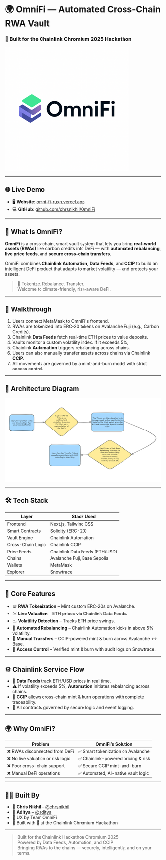 # 🌍 OmniFi — Automated Cross-Chain RWA Vault  
### 🔗 Built for the Chainlink Chromium 2025 Hackathon

<a href="https://github.com/chrsnikhil/OmniFi/blob/main/public/icon.png">
  <img src="https://github.com/chrsnikhil/OmniFi/blob/main/public/icon.png?raw=true" width="400" alt="OmniFi Thumbnail"/>
</a>

---

## 🌐 Live Demo

- 🖥️ **Website**: [omni-fi-ruxn.vercel.app](https://omni-fi-ruxn.vercel.app/)
- 💻 **GitHub**: [github.com/chrsnikhil/OmniFi](https://github.com/chrsnikhil/OmniFi)

---

## 🧩 What Is OmniFi?

**OmniFi** is a cross-chain, smart vault system that lets you bring **real-world assets (RWAs)** like carbon credits into DeFi — with **automated rebalancing**, **live price feeds**, and **secure cross-chain transfers**.

OmniFi combines **Chainlink Automation**, **Data Feeds**, and **CCIP** to build an intelligent DeFi product that adapts to market volatility — and protects your assets.

> 🌱 Tokenize. Rebalance. Transfer.  
> Welcome to climate-friendly, risk-aware DeFi.

---

## 🎥 Walkthrough

1. Users connect MetaMask to OmniFi's frontend.
2. RWAs are tokenized into ERC-20 tokens on Avalanche Fuji (e.g., Carbon Credits).
3. Chainlink **Data Feeds** fetch real-time ETH prices to value deposits.
4. Vaults monitor a custom volatility index. If it exceeds 5%, 
5. Chainlink **Automation** triggers rebalancing across chains.
6. Users can also manually transfer assets across chains via Chainlink **CCIP**.
7. All movements are governed by a mint-and-burn model with strict access control.

---

## 🧠 Architecture Diagram

[![Architecture Diagram](https://github.com/chrsnikhil/OmniFi/blob/main/public/architecturediagram.png?raw=true)](https://github.com/chrsnikhil/OmniFi/blob/main/public/architecturediagram.png)

---

## 🛠️ Tech Stack

| Layer             | Stack Used                       |
|------------------|----------------------------------|
| Frontend         | Next.js, Tailwind CSS            |
| Smart Contracts  | Solidity (ERC-20)                |
| Vault Engine     | Chainlink Automation             |
| Cross-Chain Logic| Chainlink CCIP                   |
| Price Feeds      | Chainlink Data Feeds (ETH/USD)   |
| Chains           | Avalanche Fuji, Base Sepolia     |
| Wallets          | MetaMask                         |
| Explorer         | Snowtrace                        |

---

## 🔐 Core Features

- 🪙 **RWA Tokenization** – Mint custom ERC-20s on Avalanche.
- 💹 **Live Valuation** – ETH prices via Chainlink Data Feeds.
- 📉 **Volatility Detection** – Tracks ETH price swings.
- 🔄 **Automated Rebalancing** – Chainlink Automation kicks in above 5% volatility.
- 🔁 **Manual Transfers** – CCIP-powered mint & burn across Avalanche ↔ Base.
- 🔐 **Access Control** – Verified mint & burn with audit logs on Snowtrace.

---

## ⚙️ Chainlink Service Flow

- 📡 **Data Feeds** track ETH/USD prices in real time.
- ⚠️ If volatility exceeds 5%, **Automation** initiates rebalancing across chains.
- 🌉 **CCIP** allows cross-chain mint & burn operations with complete traceability.
- 🧠 All contracts governed by secure logic and event logging.

---

## 🌍 Why OmniFi?

| Problem                                | OmniFi’s Solution                    |
|----------------------------------------|--------------------------------------|
| ❌ RWAs disconnected from DeFi         | ✅ Smart tokenization on Avalanche   |
| ❌ No live valuation or risk logic     | ✅ Chainlink-powered pricing & risk  |
| ❌ Poor cross-chain support            | ✅ Secure CCIP mint-and-burn         |
| ❌ Manual DeFi operations              | ✅ Automated, AI-native vault logic  |

---

## 👨‍💻 Built By

- 🧠 **Chris Nikhil** – [@chrsnikhil](https://github.com/chrsnikhil)
- 🧠 **Aditya** – [@aditya](https://github.com/alienworld1)
- 🎨 UX by Team OmniFi
- 🤝 Built with 💙 at the Chainlink Chromium Hackathon

---

> Built for the Chainlink Hackathon Chromium 2025  
> Powered by Data Feeds, Automation, and CCIP  
> Bringing RWAs to the chains — securely, intelligently, and on your terms.
